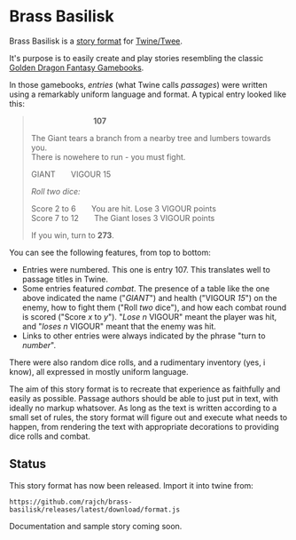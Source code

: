 # Brass Basilisk

Brass Basilisk is a [story format](https://twinery.org/reference/en/getting-started/basic-concepts.html#story-formats) for [Twine/Twee](https://twinery.org/).

It's purpose is to easily create and play stories resembling the classic [Golden Dragon Fantasy Gamebooks](https://gamebooks.org/Series/14).

In those gamebooks, *entries* (what Twine calls *passages*) were written using a remarkably uniform language and format. A typical entry looked like this:

>&emsp;&emsp;&emsp;&emsp;&emsp;&emsp;&emsp;&emsp;**107**
>
> The Giant tears a branch from a nearby tree and lumbers towards you.<br>There is nowehere to run - you must fight.
>
> GIANT&emsp;&emsp;VIGOUR 15
>
> *Roll two dice:*
>
> Score 2 to 6&emsp;&emsp;You are hit. Lose 3 VIGOUR points<br>
> Score 7 to 12&emsp;&emsp;The Giant loses 3 VIGOUR points
>
> If you win, turn to **273**.

You can see the following features, from top to bottom:

* Entries were numbered. This one is entry 107. This translates well to passage titles in Twine.
* Some entries featured *combat*. The presence of a table like the one above indicated the name ("*GIANT*") and health ("VIGOUR *15*") on the enemy, how to fight them ("Roll *two* dice"), and how each combat round is scored ("Score *x* to *y*"). "*Lose n* VIGOUR" meant the player was hit, and "*loses n* VIGOUR" meant that the enemy was hit.
* Links to other entries were always indicated by the phrase "turn to *number*".

There were also random dice rolls, and a rudimentary inventory (yes, i know), all expressed in mostly uniform language.

The aim of this story format is to recreate that experience as faithfully and easily as possible. Passage authors should be able to just put in text, with ideally no markup whatsover. As long as the text is written according to a small set of rules, the story format will figure out and execute what needs to happen, from rendering the text with appropriate decorations to providing dice rolls and combat.

## Status

This story format has now been released. Import it into twine from:

```
https://github.com/rajch/brass-basilisk/releases/latest/download/format.js
```

Documentation and sample story coming soon.

